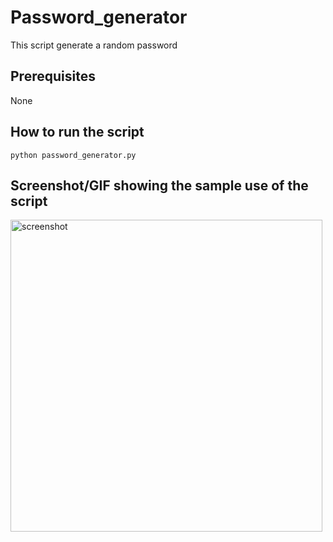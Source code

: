 # Password_generator

This script generate a random password

## Prerequisites

None

## How to run the script

    python password_generator.py

## Screenshot/GIF showing the sample use of the script

<img width="499" alt="screenshot" src="https://user-images.githubusercontent.com/92649530/138557429-aba58d64-fe29-4a1c-952c-428046de833e.png">


